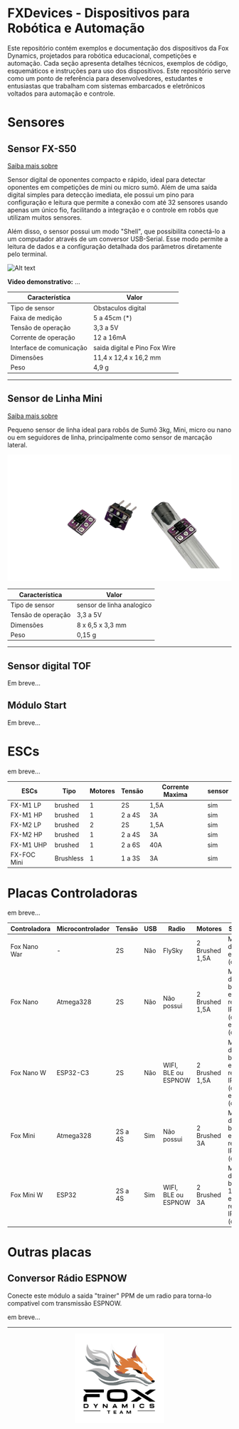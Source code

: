 # FXDevices - Dispositivos para Robótica e Automação

Este repositório contém exemplos e documentação dos dispositivos da Fox Dynamics, projetados para robótica educacional, competições e automação. Cada seção apresenta detalhes técnicos, exemplos de código, esquemáticos e instruções para uso dos dispositivos. Este repositório serve como um ponto de referência para desenvolvedores, estudantes e entusiastas que trabalham com sistemas embarcados e eletrônicos voltados para automação e controle.
<!--Sensores, modulos e placas controladoras da Fox Dynamics.-->

<!--
## Índice

- [Dispositivo 1: Sensor Mini Sumo](#Dispositivo-1:-Sensor-Mini-Sumo)
- [Dispositivo 2: Módulo Start](#Dispositivo-2:-Módulo-Start)
- [Dispositivo 3: Sensor de Linha Mini Sumo](#Dispositivo-3:-Sensor-de-linha-mini-sumo)
- [Dispositivo 4: ESC 2 motores Brushed](#Dispositivo-4:-ESC-2-motores-Brushed)
---
-->

# Sensores

## Sensor FX-S50

[Saiba mais sobre](./Sensor_FXS50/README.md)

Sensor digital de oponentes compacto e rápido, ideal para detectar oponentes em competições de mini ou micro sumô. Além de uma saída digital simples para detecção imediata, ele possui um pino para configuração e leitura que permite a conexão com até 32 sensores usando apenas um único fio, facilitando a integração e o controle em robôs que utilizam muitos sensores.

Além disso, o sensor possui um modo "Shell", que possibilita conectá-lo a um computador através de um conversor USB-Serial. Esse modo permite a leitura de dados e a configuração detalhada dos parâmetros diretamente pelo terminal.

![Alt text](Sensor_FXS50/imagens/frente.png)

**Video demonstrativo:** ...  

| Característica         | Valor                 |
|------------------------|-----------------------|
| Tipo de sensor         | Obstaculos digital     |
| Faixa de medição       | 5 a 45cm (*)  |
| Tensão de operação     | 3,3 a 5V      |
| Corrente de operação   | 12 a 16mA     |
| Interface de comunicação | saida digital e Pino Fox Wire |
| Dimensões                | 11,4 x 12,4 x 16,2 mm    |
| Peso        | 4,9 g  |

---

## Sensor de Linha Mini

[Saiba mais sobre](./Sensor_linha/README.md)

Pequeno sensor de linha ideal para robôs de Sumô 3kg, Mini, micro ou nano ou em seguidores de linha, principalmente como sensor de marcação lateral.

![Alt text](Sensor_linha/imagens/sensor_linha.png)

| Característica         | Valor                 |
|------------------------|-----------------------|
| Tipo de sensor         | sensor de linha analogico  |
| Tensão de operação     | 3,3 a 5V      |
| Dimensões                | 8 x 6,5 x 3,3 mm    |
| Peso        | 0,15 g  |

---

## Sensor digital TOF
Em breve...

## Módulo Start
Em breve...

# ESCs

em breve...

| ESCs     | Tipo |  Motores | Tensão | Corrente Maxima | sensor |
|---|---|---|---|---|---|
| FX-M1 LP | brushed | 1 | 2S | 1,5A | sim |
| FX-M1 HP | brushed | 1 | 2 a 4S | 3A | sim |
| FX-M2 LP | brushed | 2 | 2S | 1,5A | sim |
| FX-M2 HP | brushed | 1 | 2 a 4S | 3A | sim |
| FX-M1 UHP | brushed | 1 | 2 a 6S | 40A | sim |  
| FX-FOC Mini | Brushless | 1 | 1 a 3S | 3A | sim |  
  
# Placas Controladoras

em breve...

| Controladora | Microcontrolador | Tensão | USB | Radio |  Motores | Sensores | Aplicação |
|---|---|---|---|---|---|---|---|
| Fox Nano War  | - | 2S | Não | FlySky | 2 Brushed 1,5A | Medição de bateria e IMU (opcional) | Combate Fada ou Ant |
| Fox Nano  | Atmega328 | 2S | Não | Não possui | 2 Brushed 1,5A | Medição de bateria, 5 entradas, receptor IR (opcinal) e IMU (opcional) | Combate Fada ou Ant |
| Fox Nano W | ESP32-C3 | 2S | Não | WIFI, BLE ou ESPNOW | 2 Brushed 1,5A | Medição de bateria, 4 entradas, receptor IR (opcinal) e IMU (opcional) | Combate Fada ou Ant e Mini ou Micro Sumo |
| Fox Mini | Atmega328 | 2S a 4S | Sim | Não possui | 2 Brushed 3A | Medição de bateria, 8 entradas, receptor IR e IMU (opcional) | Combate Ant ou Beeatle e Mini Sumo e Seguidor |
| Fox Mini W | ESP32 | 2S a 4S | Sim | WIFI, BLE ou ESPNOW | 2 Brushed 3A | Medição de bateria, 10 entradas, receptor IR e IMU (opcional) | Combate Ant ou Beeatle e Mini Sumo e Seguidor |

# Outras placas

## Conversor Rádio ESPNOW

Conecte este módulo a saida "trainer" PPM de um radio para torna-lo compativel com transmissão ESPNOW.

em breve...

---   


<p align="center">
  <img src="LogoFox.png" alt="Logo da Empresa" width="200px">
</p>

<!--- [Alt text](LogoFox.png) -->